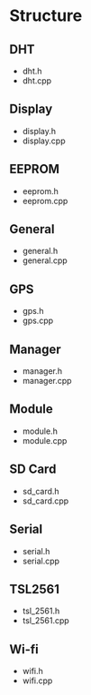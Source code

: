 # Structure

## DHT

- dht.h
- dht.cpp

## Display

- display.h
- display.cpp

## EEPROM

- eeprom.h
- eeprom.cpp

## General

- general.h
- general.cpp

## GPS

- gps.h
- gps.cpp

## Manager

- manager.h
- manager.cpp

## Module

- module.h
- module.cpp

## SD Card

- sd_card.h
- sd_card.cpp

## Serial

- serial.h
- serial.cpp

## TSL2561

- tsl_2561.h
- tsl_2561.cpp

## Wi-fi

- wifi.h
- wifi.cpp
